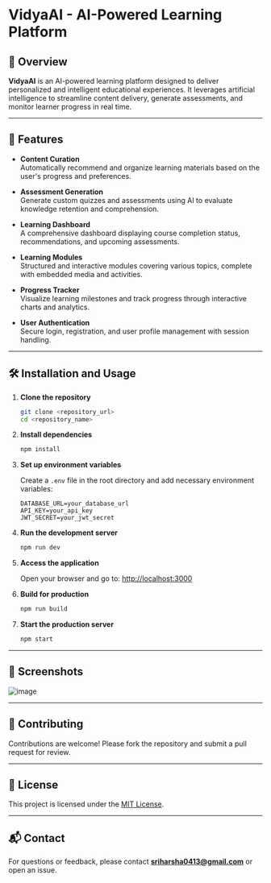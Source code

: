 # VidyaAI - AI-Powered Learning Platform

## 🚀 Overview

**VidyaAI** is an AI-powered learning platform designed to deliver personalized and intelligent educational experiences. It leverages artificial intelligence to streamline content delivery, generate assessments, and monitor learner progress in real time.

---

## 🧠 Features

- **Content Curation**  
  Automatically recommend and organize learning materials based on the user's progress and preferences.

- **Assessment Generation**  
  Generate custom quizzes and assessments using AI to evaluate knowledge retention and comprehension.

- **Learning Dashboard**  
  A comprehensive dashboard displaying course completion status, recommendations, and upcoming assessments.

- **Learning Modules**  
  Structured and interactive modules covering various topics, complete with embedded media and activities.

- **Progress Tracker**  
  Visualize learning milestones and track progress through interactive charts and analytics.

- **User Authentication**  
  Secure login, registration, and user profile management with session handling.

---

## 🛠 Installation and Usage

1. **Clone the repository**

   ```bash
   git clone <repository_url>
   cd <repository_name>
   ```

2. **Install dependencies**

   ```bash
   npm install
   ```

3. **Set up environment variables**

   Create a `.env` file in the root directory and add necessary environment variables:

   ```env
   DATABASE_URL=your_database_url
   API_KEY=your_api_key
   JWT_SECRET=your_jwt_secret
   ```

4. **Run the development server**

   ```bash
   npm run dev
   ```

5. **Access the application**

   Open your browser and go to: [http://localhost:3000](http://localhost:3000)

6. **Build for production**

   ```bash
   npm run build
   ```

7. **Start the production server**

   ```bash
   npm start
   ```

---

## 📸 Screenshots

![image](https://github.com/user-attachments/assets/de2d7136-c36a-47ed-b118-f6577863d791)


---

## 🤝 Contributing

Contributions are welcome! Please fork the repository and submit a pull request for review.

---

## 📄 License

This project is licensed under the [MIT License](LICENSE).

---

## 📬 Contact

For questions or feedback, please contact **sriharsha0413@gmail.com** or open an issue.
